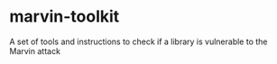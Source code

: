 # marvin-toolkit
A set of tools and instructions to check if a library is vulnerable to the Marvin attack
